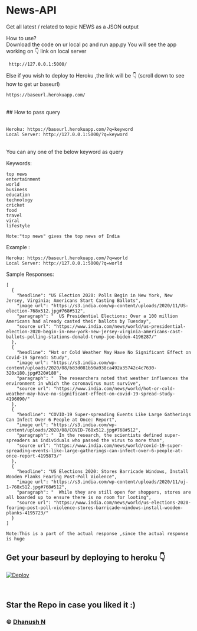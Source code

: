 # News-API
Get all latest / related to topic NEWS as a JSON output

How to use?
<br>
Download the code on ur local pc and run app.py
You will see the app working on  👇 link on local server
<br>
``` 
 http://127.0.0.1:5000/  
```
Else if you wish to deploy to Heroku ,the link  will be 👇 (scroll down to see how to get ur baseurl)
 ```
 https://baseurl.herokuapp.com/
 ```
<br>
## How to pass query
<br>
<br>

 
 ```
 Heroku: https://baseurl.herokuapp.com/?q=keyword
 Local Server: http://127.0.0.1:5000/?q=keyword
 ```

<br>
You can any one of the below keyword as query

Keywords:
<br>
```
top news
entertainment
world
business
education
technology
cricket
food
travel
viral
lifestyle  

Note:"top news" gives the top news of India 
```

Example :
```
Heroku: https://baseurl.herokuapp.com/?q=world
Local Server: http://127.0.0.1:5000/?q=world
```

Sample Responses:
```
[
  {
    "headline": "US Election 2020: Polls Begin in New York, New Jersey, Virginia; Americans Start Casting Ballots", 
    "image url": "https://s3.india.com/wp-content/uploads/2020/11/US-election-768x512.jpg#768#512", 
    "paragraph": "  US Presidential Elections: Over a 100 million Americans had already casted their ballots by Tuesday", 
    "source url": "https://www.india.com/news/world/us-presidential-election-2020-begin-in-new-york-new-jersey-virginia-americans-cast-ballots-polling-stations-donald-trump-joe-biden-4196287/"
  }, 
  {
    "headline": "Hot or Cold Weather May Have No Significant Effect on Covid-19 Spread: Study", 
    "image url": "https://s3.india.com/wp-content/uploads/2020/08/b83d081b50a938ca492a35742c4c7630-320x180.jpg#320#180", 
    "paragraph": "  The researchers noted that weather influences the environment in which the coronavirus must survive", 
    "source url": "https://www.india.com/news/world/hot-or-cold-weather-may-have-no-significant-effect-on-covid-19-spread-study-4196090/"
  }, 
  {
    "headline": "COVID-19 Super-spreading Events Like Large Gatherings Can Infect Over 6 People at Once: Report", 
    "image url": "https://s3.india.com/wp-content/uploads/2020/08/COVID-768x512.jpg#768#512", 
    "paragraph": "  In the research, the scientists defined super-spreaders as individuals who passed the virus to more than", 
    "source url": "https://www.india.com/news/world/covid-19-super-spreading-events-like-large-gatherings-can-infect-over-6-people-at-once-report-4195873/"
  }, 
  {
    "headline": "US Elections 2020: Stores Barricade Windows, Install Wooden Planks Fearing Post-Poll Violence", 
    "image url": "https://s3.india.com/wp-content/uploads/2020/11/uj-1-768x512.jpg#768#512", 
    "paragraph": "  While they are still open for shoppers, stores are all boarded up to ensure there is no room for looting", 
    "source url": "https://www.india.com/news/world/us-elections-2020-fearing-post-poll-violence-stores-barricade-windows-install-wooden-planks-4195723/"
  }
]

Note:This is a part of the actual response ,since the actual response is huge 
```

## Get your baseurl by deploying to heroku 👇
[![Deploy](https://www.herokucdn.com/deploy/button.svg)](https://heroku.com/deploy?template=https://github.com/RorYin/News-API/tree/main)

<br>

## **Star the Repo in case you liked it :)**
### © [Dhanush N](https://github.com/RorYin)

